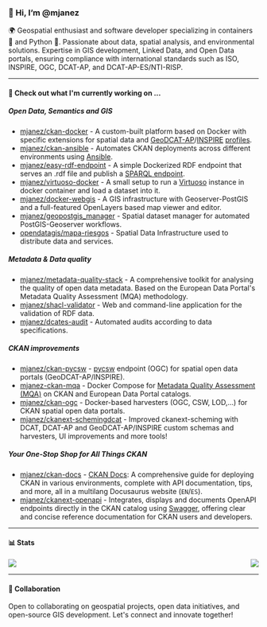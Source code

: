 ### 👋 Hi, I’m @mjanez
🌍 Geospatial enthusiast and software developer specializing in containers 🐋 and Python 🐍. Passionate about data, spatial analysis, and environmental solutions. Expertise in GIS development, Linked Data, and Open Data portals, ensuring compliance with international standards such as ISO, INSPIRE, OGC, DCAT-AP, and DCAT-AP-ES/NTI-RISP.

---
#### 👷 Check out what I'm currently working on ...
##### Open Data, Semantics and GIS
- [mjanez/ckan-docker](https://github.com/mjanez/ckan-docker) - A custom-built platform based on Docker with specific extensions for spatial data and [GeoDCAT-AP](https://github.com/SEMICeu/GeoDCAT-AP)/[INSPIRE](https://github.com/INSPIRE-MIF/technical-guidelines) [profiles](https://en.wikipedia.org/wiki/Geospatial_metadata).
- [mjanez/ckan-ansible](https://github.com/mjanez/ckan-ansible) - Automates CKAN deployments across different environments using [Ansible](https://www.ansible.com/).
- [mjanez/easy-rdf-endpoint](https://github.com/mjanez/easy-rdf-endpoint) - A simple Dockerized RDF endpoint that serves an .rdf file and publish a [SPARQL endpoint](https://www.w3.org/TR/2013/REC-sparql11-overview-20130321/).
- [mjanez/virtuoso-docker](https://github.com/mjanez/virtuoso-docker) - A small setup to run a [Virtuoso](https://virtuoso.openlinksw.com/) instance in docker container and load a dataset into it.
- [mjanez/docker-webgis](https://github.com/mjanez/docker-webgis) - A GIS infrastructure with Geoserver-PostGIS and a full-featured OpenLayers based map viewer and editor.
- [mjanez/geopostgis_manager](https://github.com/mjanez/geopostgis_manager) - Spatial dataset manager for automated PostGIS-Geoserver workflows.
- [opendatagis/mapa-riesgos](https://github.com/OpenDataGIS/mapa-riesgos) - Spatial Data Infrastructure used to distribute data and services.

##### Metadata & Data quality
- [mjanez/metadata-quality-stack](https://github.com/mjanez/metadata-quality-stack) - A comprehensive toolkit for analysing the quality of open data metadata. Based on the European Data Portal's Metadata Quality Assessment (MQA) methodology.
- [mjanez/shacl-validator](https://github.com/mjanez/shacl-validator) - Web and command-line application for the validation of RDF data.
- [mjanez/dcates-audit](https://github.com/mjanez/dcates-audit) - Automated audits according to data specifications.

##### CKAN improvements
- [mjanez/ckan-pycsw](https://github.com/mjanez/ckan-pycsw) - [pycsw](https://pycsw.org/) endpoint (OGC) for spatial open data portals (GeoDCAT-AP/INSPIRE).
- [mjanez-ckan-mqa](https://github.com/mjanez/ckan-mqa) - Docker Compose for [Metadata Quality Assessment (MQA)](https://data.europa.eu/mqa/methodology) on CKAN and European Data Portal catalogs.
- [mjanez/ckan-ogc](https://github.com/mjanez/ckan-ogc) - Docker-based harvesters (OGC, CSW, LOD,...) for CKAN spatial open data portals.
- [mjanez/ckanext-schemingdcat](https://github.com/mjanez/ckanext-schemingdcat) - Improved ckanext-scheming with DCAT, DCAT-AP and GeoDCAT-AP/INSPIRE custom schemas and harvesters, UI improvements and more tools!

##### Your One-Stop Shop for All Things CKAN
 - [mjanez/ckan-docs](https://github.com/mjanez/ckan-docs) - [CKAN Docs](https://mjanez.github.io/ckan-docs): A comprehensive guide for deploying CKAN in various environments, complete with API documentation, tips, and more, all in a multilang Docusaurus website (`EN`/`ES`).
- [mjanez/ckanext-openapi](https://github.com/mjanez/ckanext-openapi) - Integrates, displays and documents OpenAPI endpoints directly in the CKAN catalog using [Swagger](https://swagger.io/), offering clear and concise reference documentation for CKAN users and developers.
---

#### 📊 Stats

<picture>
  <source
    srcset="https://github-readme-stats-dusky-ten-36.vercel.app/api?username=mjanez&show_icons=true&theme=holi&border_color=668dc8&hide=stars&show=prs_merged_percentage&bg_color=00000000"
    media="(prefers-color-scheme: dark)"
  />
  <source
    srcset="https://github-readme-stats-dusky-ten-36.vercel.app/api?username=mjanez&show_icons=true&theme=shadow_blue&border_color=668dc8&hide=stars&show=prs_merged_percentage"
    media="(prefers-color-scheme: light), (prefers-color-scheme: no-preference)"
  />
  <img  align="right" src="https://github-readme-stats-dusky-ten-36.vercel.app/api?username=mjanez&hide=stars&show_icons=true&show=prs_merged_percentage" />
</picture>

<picture>
  <source
    srcset="https://github-readme-stats-dusky-ten-36.vercel.app/api/top-langs/?username=mjanez&show_icons=true&theme=holi&layout=compact&rank_icon=percentile&border_color=668dc8&langs_count=10&bg_color=00000000"
    media="(prefers-color-scheme: dark)"
  />
  <source
    srcset="https://github-readme-stats-dusky-ten-36.vercel.app/api/top-langs/?username=mjanez&show_icons=true&theme=shadow_blue&layout=compact&rank_icon=percentile&border_color=668dc8&langs_count=10"
    media="(prefers-color-scheme: light), (prefers-color-scheme: no-preference)"
  />
  <img src="https://github-readme-stats-dusky-ten-36.vercel.app/api/top-langs/?username=mjanez&show_icons=true&rank_icon=percentile&border_color=668dc8&langs_count=10" />
</picture>

---

#### 🤝 Collaboration
Open to collaborating on geospatial projects, open data initiatives, and open-source GIS development. Let's connect and innovate together!
